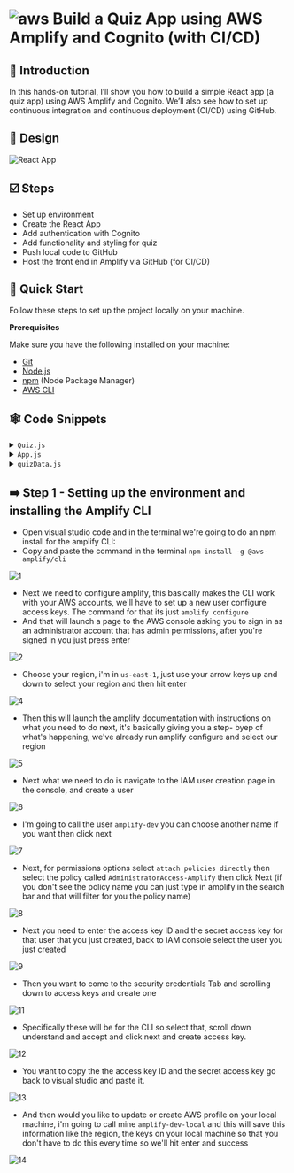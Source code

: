 # ![aws](https://github.com/julien-muke/Search-Engine-Website-using-AWS/assets/110755734/01cd6124-8014-4baa-a5fe-bd227844d263)     Build a Quiz App using AWS Amplify and Cognito (with CI/CD)


## <a name="introduction">🤖 Introduction</a>

In this hands-on tutorial, I’ll show you how to build a simple React app (a quiz app) using AWS Amplify and Cognito.  We’ll also see how to set up continuous integration and continuous deployment (CI/CD) using GitHub.


## <a name="design">📐 Design</a>

![React App](https://github.com/julien-muke/aws-amplify-cognito-app/assets/110755734/1f0e8ac3-6c83-4f5f-9a60-a42722167424)

## <a name="steps">☑️ Steps</a>

* Set up environment
* Create the React App
* Add authentication with Cognito
* Add functionality and styling for quiz
* Push local code to GitHub
* Host the front end in Amplify via GitHub (for CI/CD)


## <a name="quick-start">🤸 Quick Start</a>

Follow these steps to set up the project locally on your machine.

**Prerequisites**

Make sure you have the following installed on your machine:

- [Git](https://git-scm.com/)
- [Node.js](https://nodejs.org/en)
- [npm](https://www.npmjs.com/) (Node Package Manager)
- [AWS CLI](https://docs.aws.amazon.com/cli/latest/userguide/getting-started-install.html)


## <a name="snippets">🕸️ Code Snippets</a>

<details>
<summary><code>Quiz.js</code></summary>

```javascript
import React, { useState } from 'react';
import quizData from './quizData';

function Quiz() {
  const [currentQuestion, setCurrentQuestion] = useState(0);
  const [score, setScore] = useState(0);
  const [showScore, setShowScore] = useState(false);
  const [selectedAnswer, setSelectedAnswer] = useState(""); 
  const [isCorrect, setIsCorrect] = useState(null);

  const handleAnswerOptionClick = (option) => {
    const correctAnswer = quizData[currentQuestion].answer;
    setSelectedAnswer(option);
    if (option === correctAnswer) {
      setScore(score + 1);
      setIsCorrect(true);
    } else {
      setIsCorrect(false);
    }

    // Delay moving to the next question to allow the user to see feedback
    setTimeout(() => {
      const nextQuestion = currentQuestion + 1;
      if (nextQuestion < quizData.length) {
        setCurrentQuestion(nextQuestion);
        setIsCorrect(null); // Reset for the next question
        setSelectedAnswer(""); // Reset selected answer
      } else {
        setShowScore(true);
      }
    }, 1000); // Adjust time as needed
  };

  return (
    <div className='quiz'>
      {showScore ? (
        <div className='score-section'>
          You scored {score} out of {quizData.length}
        </div>
      ) : (
        <>
          <div className='question-section'>
            <div className='question-count'>
              <span>Question {currentQuestion + 1}</span>/{quizData.length}
            </div>
            <div className='question-text'>{quizData[currentQuestion].question}</div>
          </div>
          <div className='answer-section'>
            {quizData[currentQuestion].options.map((option) => (
              <button 
                onClick={() => handleAnswerOptionClick(option)} 
                key={option}
                style={{ backgroundColor: selectedAnswer === option ? (isCorrect ? 'lightgreen' : 'pink') : '' }}
              >
                {option}
              </button>
            ))}
          </div>
          {selectedAnswer && (
            <div style={{ marginTop: '10px' }}>
              {isCorrect ? 'Correct! 🎉' : 'Sorry, that’s not right. 😢'}
            </div>
          )}
        </>
      )}
    </div>
  );
}

export default Quiz;
```
</details>

<details>
<summary><code>App.js</code></summary>

```javascript
import React from 'react';
import './App.css';

// Imports the Amplify library from 'aws-amplify' package. This is used to configure your app to interact with AWS services.
import {Amplify} from 'aws-amplify';

// Imports the Authenticator and withAuthenticator components from '@aws-amplify/ui-react'.
// Authenticator is a React component that provides a ready-to-use sign-in and sign-up UI.
// withAuthenticator is a higher-order component that wraps your app component to enforce authentication.
import { Authenticator, withAuthenticator } from '@aws-amplify/ui-react';

// Imports the default styles for the Amplify UI components. This line ensures that the authenticator looks nice out of the box.
import '@aws-amplify/ui-react/styles.css';

// Imports the awsExports configuration file generated by the Amplify CLI. This file contains the AWS service configurations (like Cognito, AppSync, etc.) specific to your project.
import awsExports from './aws-exports';

// Imports the Quiz component from Quiz.js for use in this file.
import Quiz from './Quiz';

// Configures the Amplify library with the settings from aws-exports.js, which includes all the AWS service configurations for this project.
Amplify.configure(awsExports);

function App() {
  return (
    <div className="App">
      <Authenticator>
        {({ signOut }) => (
          <main>
            <header className='App-header'>
              {/* Quiz Component */}
              <Quiz />
              {/* Sign Out Button */}
              <button 
                onClick={signOut} 
                style={{ 
                  margin: '20px', 
                  fontSize: '0.8rem', 
                  padding: '5px 10px', 
                  marginTop: '20px'
                }}
              >
                Sign Out
              </button>
            </header>
          </main>
        )}
      </Authenticator>
    </div>
  );
}

export default withAuthenticator(App);
```
</details>

<details>
<summary><code>quizData.js</code></summary>

```javascript
const quizData = [
    {
      question: "What was the first video game ever made?",
      options: ["Pong", "Spacewar!", "Tetris", "Computer Space"],
      answer: "Spacewar!"
    },
    {
      question: "Which company developed the first commercial antivirus software?",
      options: ["Symantec", "McAfee", "Norton", "Kaspersky Lab"],
      answer: "McAfee"
    },
    {
      question: "Which animal is featured in the official PHP logo?",
      options: ["Elephant", "Hippo", "Giraffe", "Lion"],
      answer: "Elephant"
    },
    {
      question: "What does 'HTTP' stand for?",
      options: ["HyperText Transfer Protocol", "Hyperlink Transfer Technology Protocol", "Hyperlink Text Transfer Protocol", "HyperText Technology Protocol"],
      answer: "HyperText Transfer Protocol"
    },
    {
      question: "Which programming language is known as the backbone of the World Wide Web?",
      options: ["Java", "C#", "Python", "HTML"],
      answer: "HTML"
    },
    {
      question: "What is the name of the world's first computer programmer?",
      options: ["Charles Babbage", "Ada Lovelace", "Alan Turing", "Grace Hopper"],
      answer: "Ada Lovelace"
    },
    {
      question: "In what year was the iPhone first introduced?",
      options: ["2005", "2007", "2009", "2011"],
      answer: "2007"
    },
    {
      question: "What was Google's original name?",
      options: ["BackRub", "Googol", "SearchMaster", "WebSearch"],
      answer: "BackRub"
    },
    {
      question: "Which of these companies was not founded in a garage?",
      options: ["Amazon", "Google", "Apple", "Microsoft"],
      answer: "Amazon"
    },
    {
      question: "What does 'GPU' stand for?",
      options: ["Graphical Processing Unit", "Graphics Performance Unit", "Graphics Processing Unit", "Graphical Performance Unit"],
      answer: "Graphics Processing Unit"
    },  
    {
      question: "What is the capital of France?",
      options: ["New York", "London", "Paris", "Dublin"],
      answer: "Paris"
    },
    {
      question: "Who painted the Mona Lisa?",
      options: ["Vincent Van Gogh", "Leonardo da Vinci", "Pablo Picasso", "Claude Monet"],
      answer: "Leonardo da Vinci"
    },
    {
      question: "What is the largest planet in our solar system?",
      options: ["Earth", "Jupiter", "Saturn", "Mars"],
      answer: "Jupiter"
    }
  ];
  
  export default quizData;
  
```
</details>


## ➡️ Step 1 - Setting up the environment and installing the Amplify CLI

* Open visual studio code and in the terminal we're going to do an npm install for the amplify CLI:
* Copy and paste the command in the terminal `npm install -g @aws-amplify/cli`


![1](https://github.com/julien-muke/aws-amplify-cognito-app/assets/110755734/7a86af16-c2c7-40c9-9432-28281633f324)


* Next we need to configure amplify, this basically makes the CLI work with your AWS accounts, we'll have to set up a new user configure access keys. The command for that its just `amplify configure`
* And that will launch a page to the AWS console asking you to sign in as an administrator account that has admin permissions, after you're signed in you just press enter

![2](https://github.com/julien-muke/aws-amplify-cognito-app/assets/110755734/38ac248c-8e4c-4416-ba89-5a55080d5cd0)


* Choose your region, i'm in `us-east-1`, just use your arrow keys up and down to select your region and then hit enter

![4](https://github.com/julien-muke/aws-amplify-cognito-app/assets/110755734/862de61c-5eca-47fe-8d0c-bf30f04205a0)


* Then this will launch the amplify documentation with instructions on what you need to do next, it's basically giving
you a step- byep of what's happening, we've already run amplify configure and select our region

![5](https://github.com/julien-muke/aws-amplify-cognito-app/assets/110755734/7763462e-8fe7-4c6f-bac5-83e0a76d2d1a)


* Next what we need to do is navigate to the IAM user creation page in the console, and create a user

![6](https://github.com/julien-muke/aws-amplify-cognito-app/assets/110755734/c2abfb5b-952a-45d5-914d-0727e5c49fd1)


* I'm going to call the user `amplify-dev` you can choose another name if you want then click next

![7](https://github.com/julien-muke/aws-amplify-cognito-app/assets/110755734/680bd858-a23d-43fe-be5e-343996e2d4c9)


* Next, for permissions options select `attach policies directly` then select the policy called `AdministratorAccess-Amplify` then click Next
(if you don't see the policy name you can just type in amplify in the search bar and that will filter for you the policy name)

![8](https://github.com/julien-muke/aws-amplify-cognito-app/assets/110755734/43ebf783-f0c7-48d1-ae1b-8cecaf84f788)


* Next you need to enter the access key ID and the secret access key for that user that you just created, back to IAM console select the user you just created


![9](https://github.com/julien-muke/aws-amplify-cognito-app/assets/110755734/11e7a913-4b1d-4010-bbd9-20e67c91eed3)


* Then you want to come to the security credentials Tab and scrolling down to access keys and create one

![11](https://github.com/julien-muke/aws-amplify-cognito-app/assets/110755734/fdcfb227-ed2b-40c7-8b0d-54d2b5d37e67)


* Specifically these will be for the CLI so select that, scroll down understand and accept and click next and create access key. 

![12](https://github.com/julien-muke/aws-amplify-cognito-app/assets/110755734/87984ef4-38fc-467d-99b0-b7260d9a7d21)


* You want to copy the the access key ID and the secret access key go back to visual studio and paste it.

![13](https://github.com/julien-muke/aws-amplify-cognito-app/assets/110755734/7a7af09b-e153-40ba-a0b4-6502b4d3f7af)


* And then would you like to update or create AWS profile on your local machine, i'm going to call mine `amplify-dev-local` and this will save this information like the region, the keys on your local machine so that you don't have to do this every time so we'll hit enter and success

![14](https://github.com/julien-muke/aws-amplify-cognito-app/assets/110755734/6f0fe657-21d6-4c26-a266-ad436cec3332)

